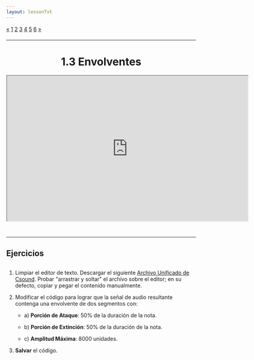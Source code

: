 ```yaml
---
layout: lessonTxt
---
```


<div class="paginationDiv">
<div class="pagination">
  <a onclick="loadOnClick('{{site.baseurl}}/lessons/sintesis_aditiva/chapter1/1.1.3/b/', '1.1.3-b.html','1.1.3-b.csd', false)" href="javascript:void(0);">&laquo;</a>
  <a onclick="loadOnClick('{{site.baseurl}}/lessons/sintesis_aditiva/chapter1/1.1.3/a/', '1.1.3-a.html','1.1.3-a.csd', false)" href="javascript:void(0);">1</a>
  <a onclick="loadOnClick('{{site.baseurl}}/lessons/sintesis_aditiva/chapter1/1.1.3/b/', '1.1.3-b.html','1.1.3-b.csd', false)" href="javascript:void(0);">2</a>
  <a class="active" href="#">3</a>
  <a onclick="loadOnClick('{{site.baseurl}}/lessons/sintesis_aditiva/chapter1/1.1.3/d/', '1.1.3-d.html','1.1.3-d.csd', false)" href="javascript:void(0);">4</a>
  <a onclick="loadOnClick('{{site.baseurl}}/lessons/sintesis_aditiva/chapter1/1.1.3/e/', '1.1.3-e.html','1.1.3-e.csd', false)" href="javascript:void(0);">5</a>
  <a onclick="loadOnClick('{{site.baseurl}}/lessons/sintesis_aditiva/chapter1/1.1.3/f/', '1.1.3-f.html','1.1.3-f.csd', false)" href="javascript:void(0);">6</a>
  <a onclick="loadOnClick('{{site.baseurl}}/lessons/sintesis_aditiva/chapter1/1.1.3/d/', '1.1.3-d.html','1.1.3-d.csd', false)" href="javascript:void(0);">&raquo;</a>
</div>
</div>
<br style="display: block; content: ''; margin-top: 20px;">
<hr>
<br style="display: block; content: ''; margin-top: 40px;">

# <center>1.3 Envolventes</center>
<div class="video-container">
<iframe src="https://docs.google.com/file/d/1n1-rwoJoJMmeff6KtpQop4WvXID4P7qf/preview" width="640" height="385" allowfullscreen="true"></iframe>
</div>

<br style="display: block; content: ''; margin-top: 40px;">
<hr>
<br style="display: block; content: ''; margin-top: 20px;">


## Ejercicios

<br style="display: block; content: ''; margin-top: 30px;">

1. Limpiar el editor de texto. Descargar el siguiente <a href="{{site.baseurl}}/lessons/sintesis_aditiva/chapter1/1.1.3/c/Ejercicio_4.csd">Archivo Unificado de Csound</a>. Probar "arrastrar y soltar" el archivo sobre el editor; en su defecto, copiar y pegar el contenido manualmente.

2. Modificar el código para lograr que la señal de audio resultante contenga una envolvente de dos segmentos con:

      - a) <b>Porción de Ataque</b>: 50% de la duración de la nota.

      - b) <b>Porción de Extinción</b>: 50% de la duración de la nota.

      - c) <b>Amplitud Máxima</b>: 8000 unidades.

3. <b>Salvar</b> el código.

<br>
